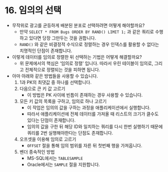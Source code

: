 # 16. 임의의 선택

- 무작위로 광고를 균등하게 배분된 분포로 선택하려면 어떻게 해야할까요?
    - 만약 `SELECT * FROM Bugs ORDER BY RAND() LIMIT 1;` 과 같은 쿼리로 수행하고 있다면 당장 그만두는 것을 권합니다.
    - `RAND()` 와 같은 비결정적 수식으로 정렬하는 경우 인덱스를 활용할 수 없다는 치명적인 단점이 존재합니다.
- 이렇게 데이터를 임의로 정렬한 뒤 선택하는 기법은 어떻게 해결할까요?
    - 위 문제에서의 핵심은 ‘임의로 정렬’ 입니다. 따라서 우린 테이블이 임의로, 그리고 전체적으로 정렬되는 것을 피하면 됩니다.
- 아마 아래와 같은 방법들을 사용할 수 있습니다.
    1. 1과 PK의 최댓값 중 하나를 선택합니다.
    2. 다음으로 큰 키 값 고르기
        - 이 방법은 PK 사이에 빈틈이 존재하는 경우 사용할 수 있습니다.
    3. 모든 키 값의 목록을 구하고, 임의로 하나 고르기
        - 이 작업은 임의의 값을 구하는 과정을 애플리케이션에서 실행합니다.
        - 따라서 애플리케이션에 전체 데이터를 가져올 때 리스트의 크기가 클수도 있다는 단점이 존재합니다.
        - 임의의 값을 구한 뒤 해당 ID와 일치하는 쿼리를 다시 한번 실행하기 때문에 쿼리를 2번 실행해야한다는 단점도 존재합니다.
    4. 오프셋을 이용해 임의로 고르기
        - `OFFSET` 절을 통해 임의 범위를 자른 뒤 첫번째 행을 가져옵니다.
    5. 벤더 종속적인 방법
        - MS-SQL에서는 `TABLESAMPLE`
        - Oracle에서는 `SAMPLE` 절을 지원합니다.